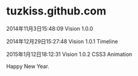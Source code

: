 tuzkiss.github.com
==================

2014年11月3日15:48:09 Vision 1.0.0

2014年12月29日15:27:48 Vision 1.0.1 Timeline

2015年1月12日18:12:31 Vision 1.0.2 CSS3 Animation

Happy New Year.

